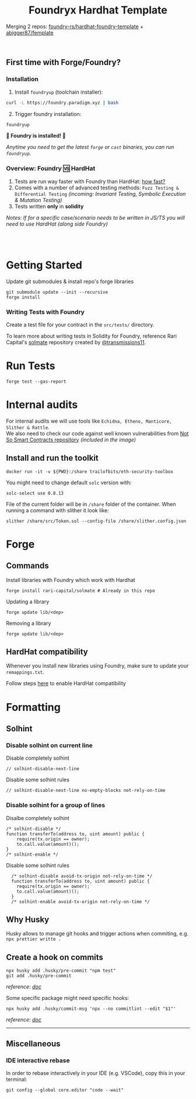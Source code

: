 # <h1 align="center"> Foundryx Hardhat Template </h1>

Merging 2 repos: [foundry-rs/hardhat-foundry-template](https://github.com/foundry-rs/hardhat-foundry-template) + [abigger87/femplate](https://github.com/abigger87/femplate)

<br>

## First time with Forge/Foundry?

### Installation

1. Install `foundryup` (toolchain installer):

```bash
curl -L https://foundry.paradigm.xyz | bash
```

2. Trigger foundry installation:

```bash
foundryup
```

**🎉 Foundry is installed! 🎉** <br>

_Anytime you need to get the latest `forge` or `cast` binaries,
you can run `foundryup`._

### Overview: Foundry 🆚 HardHat

1. Tests are run way faster with Foundry than HardHat: [how fast?](https://github.com/foundry-rs/foundry#how-fast)
2. Comes with a number of advanced testing methods: `Fuzz Testing & Differential Testing` _(incoming: Invariant Testing, Symbolic Execution & Mutation Testing)_
3. Tests written **only** in **solidity**

_Notes: If for a specific case/scenario needs to be written in JS/TS you will need to use HardHat (along side Foundry)_

<br><br>

# Getting Started

Update git submodules & install repo's forge libraries

```
git submodule update --init --recursive
forge install
```

### Writing Tests with Foundry

Create a test file for your contract in the `src/tests/` directory.

To learn more about writing tests in Solidity for Foundry, reference Rari Capital's [solmate](https://github.com/Rari-Capital/solmate/tree/main/src/test) repository created by [@transmissions11](https://twitter.com/transmissions11).

# Run Tests

```
forge test --gas-report
```

# Internal audits

For internal audits we will use tools like `Echidna, Etheno, Manticore, Slither & Rattle`. <br>
We also need to check our code against well known vulnerabilities from [Not So Smart Contracts repository](https://github.com/trailofbits/not-so-smart-contracts) _(included in the image)_

## Install and run the toolkit

```
docker run -it -v ${PWD}:/share trailofbits/eth-security-toolbox
```

You might need to change default `solc` version with:

```
solc-select use 0.8.13
```

File of the current folder will be in `/share` folder of the container. When running a command with slither it look like:

```
slither /share/src/Token.sol --config-file /share/slither.config.json
```

# Forge

## Commands

Install libraries with Foundry which work with Hardhat

```
forge install rari-capital/solmate # Already in this repo
```

Updating a library

```
forge update lib/<dep>
```

Removing a library

```
forge update lib/<dep>
```

## HardHat compatibility

Whenever you install new libraries using Foundry, make sure to update your `remappings.txt`.

Follow steps [here](https://book.getfoundry.sh/config/hardhat.html) to enable HardHat compatibility

# Formatting

## Solhint

### Disable solhint on current line

Disable completely solhint

```
// solhint-disable-next-line
```

Disable some solhint rules

```
// solhint-disable-next-line no-empty-blocks not-rely-on-time
```

### Disable solhint for a group of lines

Disalbe completely solhint

```
/* solhint-disable */
function transferTo(address to, uint amount) public {
    require(tx.origin == owner);
    to.call.value(amount)();
}
/* solhint-enable */
```

Disable some solhint rules

```
  /* solhint-disable avoid-tx-origin not-rely-on-time */
  function transferTo(address to, uint amount) public {
    require(tx.origin == owner);
    to.call.value(amount)();
  }
  /* solhint-enable avoid-tx-origin not-rely-on-time */
```

## Why Husky

Husky allows to manage git hooks and trigger actions when commiting, e.g. `npx prettier writte .`

## Create a hook on commits

```
npx husky add .husky/pre-commit "npm test"
git add .husky/pre-commit
```

_reference: [doc](https://typicode.github.io/husky/#/?id=create-a-hook)_

Some specific package might need specific hooks:

```
npx husky add .husky/commit-msg 'npx --no commitlint --edit "$1"'
```

_reference: [doc](https://typicode.github.io/husky/#/?id=automatic-recommended)_

---

## Miscellaneous

### IDE interactive rebase

In order to rebase interactively in your IDE (e.g. VSCode), copy this in your terminal:

```
git config --global core.editor "code --wait"
```
